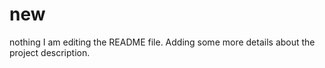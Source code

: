 # new
nothing
I am editing the README file. Adding some more details about the project description.
